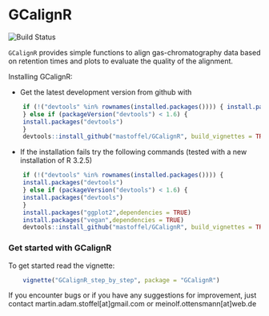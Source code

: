 
GCalignR
========

![Build Status](https://travis-ci.org/mastoffel/GCalignR.svg?branch=master)

`GCalignR` provides simple functions to align gas-chromatography data based on retention times and plots to evaluate the quality of the alignment.

Installing GCalignR:

-   Get the latest development version from github with

``` r
    if (!("devtools" %in% rownames(installed.packages()))) { install.packages("devtools")
    } else if (packageVersion("devtools") < 1.6) {
    install.packages("devtools")
    }
    devtools::install_github("mastoffel/GCalignR", build_vignettes = TRUE)
```

-   If the installation fails try the following commands (tested with a new installation of R 3.2.5)

``` r
    if (!("devtools" %in% rownames(installed.packages()))) {
    install.packages("devtools")
    } else if (packageVersion("devtools") < 1.6) {
    install.packages("devtools")
    }
    install.packages("ggplot2",dependencies = TRUE)
    install.packages("vegan",dependencies = TRUE)
    devtools::install_github("mastoffel/GCalignR", build_vignettes = TRUE)    
```

### Get started with GCalignR

To get started read the vignette:

``` r
    vignette("GCalignR_step_by_step", package = "GCalignR")
```

If you encounter bugs or if you have any suggestions for improvement, just contact martin.adam.stoffel\[at\]gmail.com or meinolf.ottensmann\[at\]web.de
